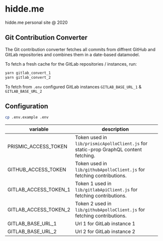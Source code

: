 # hidde.me
hidde.me personal site @ 2020



## Git Contribution Converter

The Git contribution converter fetches all commits from diffrent GitHub and GitLab repositories and combines them in a date-based datamodel.

To fetch a fresh cache for the GitLab repositories / instances, run:

```bash
yarn gitlab_convert_1
yarn gitlab_convert_2
```

To fetch from `.env` configured GitLab instances `GITLAB_BASE_URL_1` & `GITLAB_BASE_URL_2`

## Configuration

```bash
cp .env.example .env
```
| variable              | description                                                                          |
|-----------------------|--------------------------------------------------------------------------------------|
| PRISMIC_ACCESS_TOKEN  | Token used in `lib/prismicApolloClient.js` for static-prop GraphQL content fetching. |
| GITHUB_ACCESS_TOKEN   | Token used in `lib/githubApolloClient.js` for fetching contributions.                |
| GITLAB_ACCESS_TOKEN_1 | Token 1 used in `lib/gitlabApiClient.js` for fetching contributions.                 |
| GITLAB_ACCESS_TOKEN_2 | Token 2 used in  `lib/githubApolloClient.js`  for fetching contributions.            |
| GITLAB_BASE_URL_1     | Url 1 for GitLab instance 1                                                          |
| GITLAB_BASE_URL_2     | Url 2 for GitLab instance 2                                                          |
